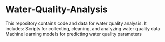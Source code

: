 # Water-Quality-Analysis
This repository contains code and data for water quality analysis. It includes:  Scripts for collecting, cleaning, and analyzing water quality data Machine learning models for predicting water quality parameters
